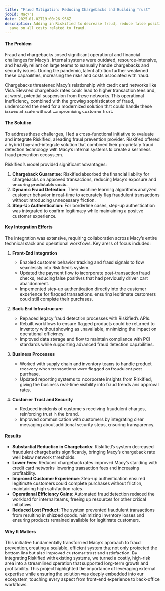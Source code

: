 ```yaml
---
title: "Fraud Mitigation: Reducing Chargebacks and Building Trust"
jobId: Macy's
date: 2025-01-02T19:00:26.956Z
description: Adding in Riskified to decrease fraud, reduce false positives and
  save on all costs related to fraud.
---
```

#### The Problem

Fraud and chargebacks posed significant operational and financial challenges for Macy’s. Internal systems were outdated, resource-intensive, and heavily reliant on large teams to manually handle chargebacks and security issues. During the pandemic, talent attrition further weakened these capabilities, increasing the risks and costs associated with fraud.

Chargebacks threatened Macy’s relationship with credit card networks like Visa. Elevated chargeback rates could lead to higher transaction fees and, at worst, potential suspension from these networks. This operational inefficiency, combined with the growing sophistication of fraud, underscored the need for a modernized solution that could handle these issues at scale without compromising customer trust.

#### The Solution

To address these challenges, I led a cross-functional initiative to evaluate and integrate Riskified, a leading fraud prevention provider. Riskified offered a hybrid buy-and-integrate solution that combined their proprietary fraud detection technology with Macy’s internal systems to create a seamless fraud prevention ecosystem.

Riskified’s model provided significant advantages:

1. **Chargeback Guarantee**: Riskified absorbed the financial liability for chargebacks on approved transactions, reducing Macy’s exposure and ensuring predictable costs.
2. **Dynamic Fraud Detection**: Their machine learning algorithms analyzed customer behavior in real-time to accurately flag fraudulent transactions without introducing unnecessary friction.
3. **Step-Up Authentication**: For borderline cases, step-up authentication was integrated to confirm legitimacy while maintaining a positive customer experience.

#### Key Integration Efforts

The integration was extensive, requiring collaboration across Macy’s entire technical stack and operational workflows. Key areas of focus included:

1. **Front-End Integration**

   * Enabled customer behavior tracking and fraud signals to flow seamlessly into Riskified’s system.
   * Updated the payment flow to incorporate post-transaction fraud checks, reducing false positives that had previously driven cart abandonment.
   * Implemented step-up authentication directly into the customer experience for flagged transactions, ensuring legitimate customers could still complete their purchases.
2. **Back-End Infrastructure**

   * Replaced legacy fraud detection processes with Riskified’s APIs.
   * Rebuilt workflows to ensure flagged products could be returned to inventory without showing as unavailable, minimizing the impact on operational efficiency.
   * Improved data storage and flow to maintain compliance with PCI standards while supporting advanced fraud detection capabilities.
3. **Business Processes**

   * Worked with supply chain and inventory teams to handle product recovery when transactions were flagged as fraudulent post-purchase.
   * Updated reporting systems to incorporate insights from Riskified, giving the business real-time visibility into fraud trends and approval rates.
4. **Customer Trust and Security**

   * Reduced incidents of customers receiving fraudulent charges, reinforcing trust in the brand.
   * Improved communication with customers by integrating clear messaging about additional security steps, ensuring transparency.

#### Results

* **Substantial Reduction in Chargebacks**: Riskified’s system decreased fraudulent chargebacks significantly, bringing Macy’s chargeback rate well below network thresholds.
* **Lower Fees**: Reduced chargeback rates improved Macy’s standing with credit card networks, lowering transaction fees and increasing profitability.
* **Improved Customer Experience**: Step-up authentication ensured legitimate customers could complete purchases without friction, maintaining high satisfaction rates.
* **Operational Efficiency Gains**: Automated fraud detection reduced the workload for internal teams, freeing up resources for other critical initiatives.
* **Reduced Lost Product**: The system prevented fraudulent transactions from resulting in shipped goods, minimizing inventory losses and ensuring products remained available for legitimate customers.

#### Why It Matters

This initiative fundamentally transformed Macy’s approach to fraud prevention, creating a scalable, efficient system that not only protected the bottom line but also improved customer trust and satisfaction. By integrating Riskified with existing systems, we turned a costly, high-risk area into a streamlined operation that supported long-term growth and profitability. This project highlighted the importance of leveraging external expertise while ensuring the solution was deeply embedded into our ecosystem, touching every aspect from front-end experience to back-office workflows.